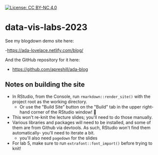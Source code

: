 [![License: CC BY-NC 4.0](https://img.shields.io/badge/License-CC%20BY--NC%204.0-lightgrey.svg)](https://creativecommons.org/licenses/by-nc/4.0/)

# data-vis-labs-2023

See my blogdown demo site here: 

-https://ada-lovelace.netlify.com/blog/


And the GitHub repository for it here: 

- https://github.com/apreshill/ada-blog


## Notes on building the site

- In RStudio, from the Console, run `rmarkdown::render_site()` with the project root as the working directory.
  - Or use the "Build Site" button on the "Build" tab in the upper right-hand corner of the RStudio window! 🤦
- This won't re-knit the lecture slides; you'll need to do those manually.
- Various libraries and packages will need to be installed, and some of them are from Github via devtools. As such, RStudio won't find them automatically- you'll need to iterate a bit.
  - you'll also need `pagedown` for the slides
- For lab 5, make sure to run `extrafont::font_import()` before trying to knit!